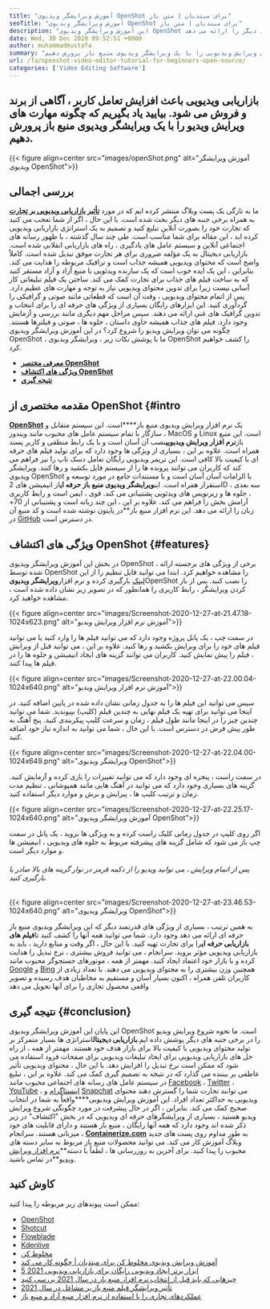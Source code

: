 ```yaml
---
title: "آموزش ویرایشگر ویدیوی OpenShot برای مبتدیان | متن باز" 
seoTitle: "آموزش ویرایشگر ویدیوی OpenShot برای مبتدیان | متن باز" 
description: "این آموزش ویرایشگر ویدیوی OpenShot برای مبتدیان است که ویرایش ویدیو را شروع کنند. این یک ویرایشگر ویدیوی مرسوم ، مد روز است که ویژگی هایی مانند انیمیشن های سه بعدی و موارد دیگر را ارائه می دهد." 
date: Wed, 30 Dec 2020 09:52:51 +0000
author: muhammadmustafa
summary: "بازاریابی ویدیویی باعث افزایش تعامل کاربر ، آگاهی از برند و فروش فروش می شود. بیایید یاد بگیریم که چگونه مهارت های ویرایش ویدیویی را با یک ویرایشگر ویدیوی منبع باز پرورش دهیم." 
url: /fa/openshot-video-editor-tutorial-for-beginners-open-source/
categories: ['Video Editing Software']
---
```


## بازاریابی ویدیویی باعث افزایش تعامل کاربر ، آگاهی از برند و فروش می شود. بیایید یاد بگیریم که چگونه مهارت های ویرایش ویدیو را با یک ویرایشگر ویدیوی منبع باز پرورش دهیم.

{{< figure align=center src="images/openShot.png" alt="آموزش ویرایشگر ویدیوی OpenShot">}}


## بررسی اجمالی
ما به تازگی یک پست وبلاگ منتشر کرده ایم که در مورد [**تأثیر بازاریابی ویدیویی بر تجارت**][1] به همراه برخی جنبه های دیگر بحث شده است. با این حال ، اگر از شما تعجب می کنید که تجارت خود را بصورت آنلاین تبلیغ کنید و تصمیم به یک استراتژی بازاریابی ویدیویی کرده اید ، این مقاله برای شما مناسب است. طی چند سال گذشته ، با ظهور رسانه های اجتماعی آنلاین و سیستم عامل های یادگیری ، راه های بازاریابی انقلابی شده است. بازاریابی دیجیتال به یک مؤلفه ضروری برای هر تجارت موفق تبدیل شده است. کاملاً واضح است که محتوای ویدیویی همیشه جذاب است و ترافیک مربوطه را هدایت می کند. بنابراین ، این یک ایده خوب است که یک سازنده ویدئویی با منبع آزاد و آزاد مستقر کنید که به ساخت فیلم های جذاب برای تجارت کمک می کند.
ساختن یک فیلم تبلیغاتی کار آسانی نیست زیرا برای تدوین محتوای ویدیویی نیاز به توجه و مهارت های عظیم دارد. پس از اتمام محتوای ویدیویی ، وقت آن است که قطعاتی مانند صوتی و گرافیکی را گردآوری کنید. این ابزارهای رایگان بسیاری از ویژگی های حرفه ای را برای انتخاب و تدوین گرافیک های غنی ارائه می دهند. سپس مراحل مهم دیگری مانند بررسی و آزمایش وجود دارد. فیلم های جذاب همیشه حاوی داستان ، جلوه ها ، صوتی و فیلترها هستند. چگونه می توان ویرایش ویدیو را شروع کرد؟ در این آموزش ویرایشگر ویدیوی OpenShot ، ما با پوشش نکات زیر ، ویرایشگر ویدیوی OpenShot را کشف خواهیم کرد.
* **[معرفی مختصر OpenShot][2]**
* **[ویژگی های اکتشاف OpenShot][3]**
* **[نتیجه گیری][4]**

## مقدمه مختصری از OpenShot   {#intro
[**OpenShot**][5] یک نرم افزار ویرایش ویدیوی منبع باز****است. این سیستم متقابل و سازگار با تمام سیستم عامل های محبوب مانند ویندوز ، MacOS و Linux است. این منبع باز**نرم افزار ویرایش ویدیویی**نصب آن آسان است و با یک رابط منطقی و کاربر پسند همراه است. علاوه بر این ، بسیاری از ویژگی ها وجود دارد که برای تولید فیلم های حرفه ای با کیفیت بالا کافی است. این تریمر ویدیویی رایگان تعامل دسک تاپ را نیز فراهم می کند که کاربران می توانند پرونده ها را از سیستم فایل بکشید و رها کنند. ویرایشگر ویدیوی OpenShot با الزامات آسان آسان است و با مستندات جامع در مورد توسعه و استقرار همراه است.
این**ویرایشگر ویدیوی منبع باز حرفه ای**از انیمیشن های 2D ، سه بعدی ، جلوه ها و زیرنویس های ویدئویی پشتیبانی می کند. قوی ، ایمن است و رابط کاربری آرامش بخش را فراهم می کند. علاوه بر این ، این چند زبانه است و پشتیبانی از 70+ زبان را ارائه می دهد. این نرم افزار منبع باز**در پایتون نوشته شده است و کد منبع آن در [GitHub][6] در دسترس است.

## ویژگی های اکتشاف OpenShot   {#features}
در بخش این آموزش ویرایشگر ویدیوی OpenShot ، برخی از ویژگی های برجسته ارائه شده توسط OpenShot را مشاهده خواهیم کرد. ابتدا می توانید فایل تنظیم را از این [لینک][7] بارگیری کرده و نرم افزار**ویرایشگر ویدیوی**OpenShot را نصب کنید.
پس از باز کردن ویرایشگر ، رابط کاربری را همانطور که در تصویر زیر نشان داده شده است ، مشاهده خواهید کرد.

{{< figure align=center src="images/Screenshot-2020-12-27-at-21.47.18-1024x623.png" alt="آموزش نرم افزار ویرایش ویدیو">}}

در سمت چپ ، یک پانل پروژه وجود دارد که می توانید فیلم ها را وارد کنید یا می توانید فیلم های خود را برای ویرایش بکشید و رها کنید. علاوه بر این ، می توانید قبل از ویرایش ، فیلم را پیش نمایش کنید. کاربران می توانند گزینه های ایجاد انیمیشن و جلوه ها را در فیلم ها پیدا کنند.

{{< figure align=center src="images/Screenshot-2020-12-27-at-22.00.04-1024x640.png" alt="آموزش نرم افزار ویرایش ویدیو">}}

سپس می توانید این فیلم ها را به جدول زمانی نشان داده شده در پایین اضافه کنید. در اینجا می توانید برای تهیه یک فیلم نهایی به چندین فیلم (کلیپ) بپیوندید. شما می توانید چندین چیز را در اینجا مانند طول فیلم ، زمان و سرعت کلیپ پیکربندی کنید. پنج آهنگ به طور پیش فرض در دسترس است. با این حال ، شما می توانید به اندازه نیاز خود اضافه کنید.

{{< figure align=center src="images/Screenshot-2020-12-27-at-22.04.00-1024x649.png" alt="ویرایشگر ویدیوی OpenShot">}}

در سمت راست ، پنجره ای وجود دارد که می توانید تغییرات را بازی کرده و آزمایش کنید. گزینه های بسیاری وجود دارد که می توانید در آهنگ هایی مانند همپوشانی ، تنظیم مدت زمان و ترتیب کلیپ ها ، پیرایش و برش و موارد دیگر استفاده کنید.

{{< figure align=center src="images/Screenshot-2020-12-27-at-22.25.17-1024x640.png" alt="آموزش ویرایشگر ویدیوی OpenShot">}}

اگر روی کلیپ در جدول زمانی کلیک راست کرده و به ویژگی ها بروید ، یک پانل در سمت چپ باز می شود که شامل گزینه های پیشرفته مربوط به جلوه های ویدیویی ، انیمیشن ها و موارد دیگر است.

###### پس از اتمام ویرایش ، می توانید ویدیو را از دکمه قرمز در نوار گزینه های بالا صادر یا بارگیری کنید.

{{< figure align=center src="images/Screenshot-2020-12-27-at-23.46.53-1024x640.png" alt="ویرایشگر ویدیوی OpenShot">}}

به همین ترتیب ، بسیاری از ویژگی های قدرتمند دیگر که این ویرایشگر ویدیوی منبع باز حرفه ای ارائه می دهد وجود دارد. شما می توانید همه آنها را کشف کنید تا**فیلم های بازاریابی حرفه ای**را برای تجارت تهیه کنید. با این حال ، اگر وقت و منابع دارید ، باید به بازاریابی ویدیویی مؤثر بروید. سرانجام ، می توانید فروش بیشتری ، نرخ تبدیل را هدایت کرده و با بازار خود اعتماد ایجاد کنید. مهمتر از همه ، موتورهای جستجوگر محبوب مانند [Google][8] و [Bing][9] همچنین وزن بیشتری را به محتوای ویدیویی می دهند. با تعداد زیادی از کاربران تلفن همراه ، اکنون بسیار آسان و مستقیم به مخاطبان هدف رسیده و تصویر واقعی محصول تجاری را برای آنها تحویل می دهد

## نتیجه گیری   {#conclusion}
این پایان این آموزش ویرایشگر ویدیوی OpenShot است. ما نحوه شروع ویرایش ویدیو را در برخی جنبه های دیگر پوشش داده ایم.**بازاریابی دیجیتال**استراتژی ها بسیار متمرکز بر تولید محتوای ویدیویی با کیفیت بالا برای بازار هدف خود هستند. مهمتر از همه ، از راه حل های بازاریابی ویدیویی برای ایجاد تبلیغات ویدیویی برای صفحات فرود استفاده می شود که ممکن است نرخ تبدیل را افزایش دهد. با این حال ، محتوای ویدیویی تأثیر عاطفی بر بیننده می گذارد که در نتیجه به تصمیم گیری کمک می کند. علاوه بر این ، تبلیغ در سیستم عامل های رسانه های اجتماعی محبوب مانند [Facebook][10] ، [Twitter][11] ، [YouTube][12] ، [اینستاگرام][13] و [Snapchat][14] می توانند تجارت شما را گسترش دهند محتوای ویدیویی به حداکثر تعداد افراد. این آموزش ویرایش ویدیویی****واقعاً به شما در انتخاب صحیح کمک می کند. بنابراین ، اگر در حال پیشرفت در مورد چگونگی شروع ویرایش ویدیو هستید ، بسیاری از ویرایشگرهای حرفه ای ویدیویی که در بخش "اکتشاف" در زیر ذکر شده اند وجود دارد که همه آنها رایگان ، منبع باز هستند و دارای قابلیت های خود میزبانی هستند.
سرانجام ، [**Containerize.com**][15] به طور مداوم روی پست های جدید وبلاگ آموزش کار می کند. می توانید محصولات منبع باز مربوط به سایر دسته های محبوب را پیدا کنید. برای آخرین به روزرسانی ها ، لطفاً با دسته**[نرم افزار ویرایش ویدیو][16]**در تماس باشید.

## کاوش کنید
ممکن است پیوندهای زیر مربوطه را پیدا کنید:
  * [OpenShot][5]
  * [Shotcut][17]
  * [Flowblade][18]
  * [Kdenlive][19]
  * [مخلوط کن][20]
  * [آموزش ویرایش ویدیوی مخلوط کن برای مبتدیان | چگونه کار می کند][21]
  * [5 ابزار برتر ایجاد ویدیویی رایگان برای بازاریابی ویدیویی 2021][22]
  * [چیزهایی که باید قبل از انتخاب نرم افزار منبع باز در سال 2021 بررسی کنید][23]
  * [تأثیر ویرایشگر فیلم منبع باز بر مشاغل در سال 2021][1]
  * [عملکردهای تجاری را با استفاده از نرم افزار منبع آزاد و منبع باز][24]

  
[1]: https://blog.containerize.com/video-editing-software/how-video-editing-software-improves-business-video-marketing/
[2]: #intro
[3]: #features
[4]: #Conclusion
[5]: https://products.containerize.com/video-editing-software/openshot
[6]: https://github.com/OpenShot/openshot-qt
[7]: https://www.openshot.org/download/
[8]: https://www.google.com/
[9]: https://www.bing.com/
[10]: https://www.facebook.com/
[11]: https://twitter.com/home
[12]: https://www.youtube.com/
[13]: http://instagram.com
[14]: https://www.snapchat.com/
[15]: https://www.containerize.com/
[16]: https://products.containerize.com/video-editing-software
[17]: https://products.containerize.com/video-editing-software/shotcut
[18]: https://products.containerize.com/video-editing-software/flowblade
[19]: https://products.containerize.com/video-editing-software/kdenlive
[20]: https://products.containerize.com/video-editing-software/blender
[21]: https://blog.containerize.com/video-editing-software/blender-video-editing-tutorial-for-beginners/
[22]: https://blog.containerize.com/video-editing-software/top-5-open-source-video-editor-software-for-video-marketing/
[23]: https://blog.containerize.com/cmdb-software/things-to-review-before-opting-open-source-software-in-2021/
[24]: https://blog.containerize.com/blogging/automate-business-operations-using-open-source-software/
